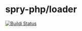 spry-php/loader
===

[![Buildi Status](https://travis-ci.org/spry-php/loader.png?branch=master)](https://travis-ci.org/spry-php/loader)
